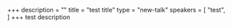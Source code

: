 +++
description = ""
title = "test title"
type = "new-talk"
speakers = [
        "test",
]
+++
test description